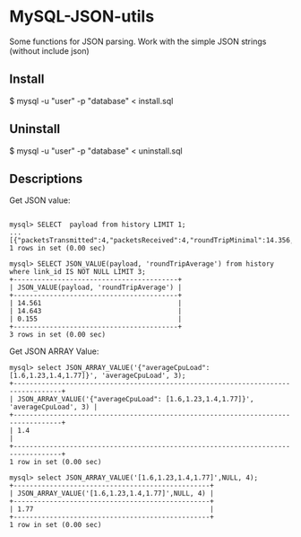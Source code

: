 MySQL-JSON-utils
================

Some functions for JSON parsing. 
Work with the simple JSON strings (without include json)


## Install
$ mysql -u "user" -p "database" < install.sql

## Uninstall
$ mysql -u "user" -p "database" < uninstall.sql

## Descriptions

Get JSON value:
```

mysql> SELECT  payload from history LIMIT 1;
...
[{"packetsTransmitted":4,"packetsReceived":4,"roundTripMinimal":14.356,"roundTripAverage":14.561,"roundTripMaximum":14.722}] 
1 rows in set (0.00 sec)

mysql> SELECT JSON_VALUE(payload, 'roundTripAverage') from history where link_id IS NOT NULL LIMIT 3;
+-----------------------------------------+
| JSON_VALUE(payload, 'roundTripAverage') |
+-----------------------------------------+
| 14.561                                  |
| 14.643                                  |
| 0.155                                   |
+-----------------------------------------+
3 rows in set (0.00 sec)

```

Get JSON ARRAY Value:
```
mysql> select JSON_ARRAY_VALUE('{"averageCpuLoad": [1.6,1.23,1.4,1.77]}', 'averageCpuLoad', 3);
+----------------------------------------------------------------------------------+
| JSON_ARRAY_VALUE('{"averageCpuLoad": [1.6,1.23,1.4,1.77]}', 'averageCpuLoad', 3) |
+----------------------------------------------------------------------------------+
| 1.4                                                                              |
+----------------------------------------------------------------------------------+
1 row in set (0.00 sec)

mysql> select JSON_ARRAY_VALUE('[1.6,1.23,1.4,1.77]',NULL, 4);
+-------------------------------------------------+
| JSON_ARRAY_VALUE('[1.6,1.23,1.4,1.77]',NULL, 4) |
+-------------------------------------------------+
| 1.77                                            |
+-------------------------------------------------+
1 row in set (0.00 sec)
```



